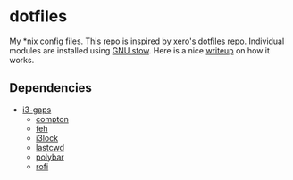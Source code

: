 # dotfiles
My *nix config files. This repo is inspired by [xero's dotfiles repo](https://github.com/xero/dotfiles).
Individual modules are installed using [GNU stow](https://www.gnu.org/software/stow/).
Here is a nice [writeup](http://brandon.invergo.net/news/2012-05-26-using-gnu-stow-to-manage-your-dotfiles.html) on how it works.


## Dependencies
* [i3-gaps](https://github.com/Airblader/i3)
    * [compton](https://github.com/tryone144/compton)
    * [feh](https://feh.finalrewind.org/)
    * [i3lock](https://github.com/i3/i3lock)
    * [lastcwd](https://github.com/wknapik/lastcwd)
    * [polybar](https://github.com/jaagr/polybar)
    * [rofi](https://github.com/DaveDavenport/rofi)

